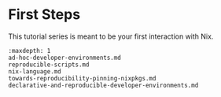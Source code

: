 # First Steps

This tutorial series is meant to be your first interaction with Nix.

```{toctree}
:maxdepth: 1
ad-hoc-developer-environments.md
reproducible-scripts.md
nix-language.md
towards-reproducibility-pinning-nixpkgs.md
declarative-and-reproducible-developer-environments.md
```